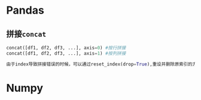 # Pandas

## 拼接`concat`

```python
concat([df1, df2, df3, ...], axis=0) #按行拼接
concat([df1, df2, df3, ...], axis=1) #按列拼接

由于index导致拼接错误的时候，可以通过reset_index(drop=True),重设并删除原索引的方式解决该问题。
```



# Numpy